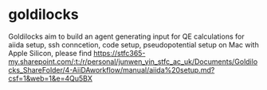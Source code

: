 # goldilocks
Goldilocks aim to build an agent generating input for QE calculations
for aiida setup, ssh conncetion, code setup, pseudopotential setup on Mac with Apple Silicon, please find https://stfc365-my.sharepoint.com/:t:/r/personal/junwen_yin_stfc_ac_uk/Documents/Goldilocks_ShareFolder/4-AiiDAworkflow/manual/aiida%20setup.md?csf=1&web=1&e=4Qu5BX 

